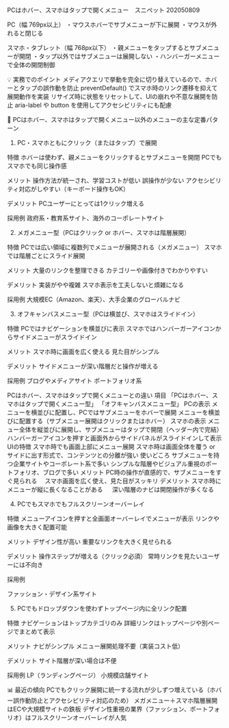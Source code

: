 PCはホバー、スマホはタップで開くメニュー　スニペット 202050809

PC（幅 769px以上）
・マウスホバーでサブメニューが下に展開
・マウスが外れると閉じる

スマホ・タブレット（幅 768px以下）
・親メニューをタップするとサブメニューが開閉
・タップ以外ではサブメニューは展開しない
・ハンバーガーメニューで全体の開閉制御

💡 実務でのポイント
メディアクエリで挙動を完全に切り替えているので、ホバーとタップの誤作動を防止
preventDefault() でスマホ時のリンク遷移を抑えて展開動作を実装
リサイズ時に状態をリセットして、UIの崩れや不意な展開を防止
aria-label や button を使用してアクセシビリティにも配慮


📌 PCはホバー、スマホはタップで開くメニュー以外のメニューの主な定番パターン
1. PC・スマホともにクリック（またはタップ）で展開

特徴
ホバーは使わず、親メニューをクリックするとサブメニューを開閉
PCでもスマホでも同じ操作感

メリット
操作方法が統一され、学習コストが低い
誤操作が少ない
アクセシビリティ対応がしやすい（キーボード操作もOK）

デメリット
PCユーザーにとっては1クリック増える

採用例
政府系・教育系サイト、海外のコーポレートサイト

2. メガメニュー型（PCはクリック or ホバー、スマホは階層展開）

特徴
PCでは広い領域に複数列でメニューが展開される（メガメニュー）
スマホでは階層ごとにスライド展開

メリット
大量のリンクを整理できる
カテゴリーや画像付きでわかりやすい

デメリット
実装がやや複雑
スマホ表示を工夫しないと煩雑になる

採用例
大規模EC（Amazon、楽天）、大手企業のグローバルナビ

3. オフキャンバスメニュー型（PCは横並び、スマホはスライドイン）

特徴
PCではナビゲーションを横並びに表示
スマホではハンバーガーアイコンからサイドメニューがスライドイン

メリット
スマホ時に画面を広く使える
見た目がシンプル

デメリット
サイドメニューが深い階層だと操作が増える

採用例
ブログやメディアサイト
ポートフォリオ系


PCはホバー、スマホはタップで開くメニューとの違い
項目	        「PCはホバー、スマホはタップで開くメニュー型」	                                「オフキャンバスメニュー型」
PCの表示	    メニューを横並びに配置し、PCではサブメニューをホバーで展開	                 メニューを横並びに配置する（サブメニュー展開はクリックまたはホバー）
スマホの表示	メニュー全体を縦並びに展開し、サブメニューはタップで開閉（ヘッダー内で完結）	ハンバーガーアイコンを押すと画面外からサイドパネルがスライドインして表示
UIの特徴	    スマホ時でも画面上部にメニュー展開	                                       スマホ時は画面全体を覆う or サイドに出す形式で、コンテンツとの分離が強い
使いどころ	    サブメニューを持つ企業サイトやコーポレート系で多い	                         シンプルな階層やビジュアル重視のポートフォリオ、ブログで多い
メリット	    PC時の操作が直感的で、サブメニューをすぐ見られる	                       　スマホ画面を広く使え、見た目がスッキリ
デメリット	    スマホ時にメニューが縦に長くなることがある	                               　
深い階層のナビは開閉操作が多くなる














4. PCでもスマホでもフルスクリーンオーバーレイ

特徴
メニューアイコンを押すと全画面オーバーレイでメニューが表示
リンクや画像を大きく配置可能

メリット
デザイン性が高い
重要なリンクを大きく見せられる

デメリット
操作ステップが増える（クリック必須）
常時リンクを見たいユーザーには不向き

採用例

ファッション・デザイン系サイト

5. PCでもドロップダウンを使わずトップページ内に全リンク配置

特徴
ナビゲーションはトップカテゴリのみ
詳細リンクはトップページや別ページでまとめて表示

メリット
ナビがシンプル
メニュー展開処理不要（実装コスト低）

デメリット
サイト階層が深い場合は不便

採用例
LP（ランディングページ）
小規模店舗サイト

📊 最近の傾向
PCでもクリック展開に統一する流れが少しずつ増えている（ホバー誤作動防止とアクセシビリティ対応のため）
メガメニュー＋スマホ階層展開はECや大規模サイトの鉄板
デザイン性重視の業界（ファッション、ポートフォリオ）はフルスクリーンオーバーレイが人気